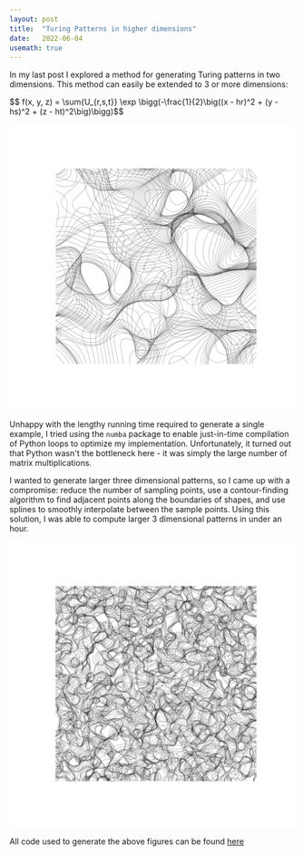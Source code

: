 ```yaml
---
layout: post
title:  "Turing Patterns in higher dimensions"
date:   2022-06-04
usemath: true
---
```


In my last post I explored a method for generating Turing patterns in two dimensions. This method can easily be extended to 3 or more dimensions:

\$\$ f(x, y, z) = \sum{U_{r,s,t}} \exp \bigg(-\frac{1}{2}\big((x - hr)^2 + (y - hs)^2 + (z - ht)^2\big)\bigg)\$\$

![3D Turing Countour Map](/assets/images/turing3D1.svg)

Unhappy with the lengthy running time required to generate a single example, I tried using the `numba` package to enable just-in-time compilation of Python loops to optimize my implementation. Unfortunately, it turned out that Python wasn't the bottleneck here - it was simply the large number of matrix multiplications. 

I wanted to generate larger three dimensional patterns, so I came up with a compromise: reduce the number of sampling points, use a contour-finding algorithm to find adjacent points along the boundaries of shapes, and use splines to smoothly interpolate between the sample points. Using this solution, I was able to compute larger 3 dimensional patterns in under an hour. 

![Large 3D Turing Contour Map](/assets/images/turing3D2.svg)

All code used to generate the above figures can be found [here]()